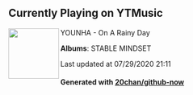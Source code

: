 ## Currently Playing on YTMusic

[<img align="left" width="100" src="https://lh3.googleusercontent.com/VtRu-t4ne9aNHt-MdIAe9fk74dzEf-fpUhjisgkGrrcb3bs4UTKq0Yymv0kSGvaxQUh8TgP7I5rmEvc">](https://music.youtube.com/channel/UCRvS5IgCgo50TCNWbzGs7KQ)

YOUNHA - On A Rainy Day

**Albums**: STABLE MINDSET

Last updated at 07/29/2020 21:11

#### Generated with [20chan/github-now](https://github.com/20chan/github-now)


<!--
**20chan/20chan** is a ✨ _special_ ✨ repository because its `README.md` (this file) appears on your GitHub profile.

Here are some ideas to get you started:

- 🔭 I’m currently working on ...
- 🌱 I’m currently learning ...
- 👯 I’m looking to collaborate on ...
- 🤔 I’m looking for help with ...
- 💬 Ask me about ...
- 📫 How to reach me: ...
- 😄 Pronouns: ...
- ⚡ Fun fact: ...
-->
